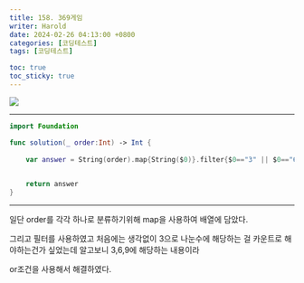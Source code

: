 ```yaml
---
title: 158. 369게임
writer: Harold
date: 2024-02-26 04:13:00 +0800
categories: [코딩테스트]
tags: [코딩테스트]

toc: true
toc_sticky: true
---
```

![](https://velog.velcdn.com/images/haroldfromk/post/dd3715e5-4a22-4fb9-89d2-f48a80d908ad/image.png)

---
```swift
import Foundation

func solution(_ order:Int) -> Int {
    
    var answer = String(order).map{String($0)}.filter{$0=="3" || $0=="6" || $0=="9"}.count
    

    return answer
}
```
---

일단 order를 각각 하나로 분류하기위해 map을 사용하여 배열에 담았다.

그리고 필터를 사용하였고 처음에는 생각없이 3으로 나눈수에 해당하는 걸 카운트로 해야하는건가 싶었는데 알고보니 3,6,9에 해당하는 내용이라

or조건을 사용해서 해결하였다.